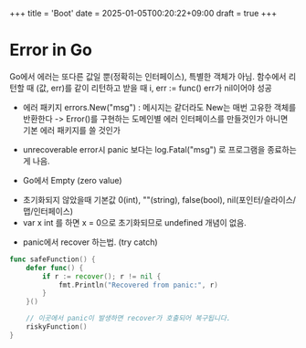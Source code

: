 +++
title = 'Boot'
date = 2025-01-05T00:20:22+09:00
draft = true
+++
# Error in Go
Go에서 에러는 또다른 값일 뿐(정확히는 인터페이스), 특별한 객체가 아님.
함수에서 리턴할 때 (값, err)를 같이 리턴하고
받을 때
i, err := func()
err가 nil이어야 성공

* 에러 패키지
errors.New("msg") : 메시지는 같더라도 New는 매번 고유한 객체를 반환한다
-> Error()를 구현하는 도메인별 에러 인터페이스를 만들것인가
아니면 기본 에러 패키지를 쓸 것인가

* unrecoverable error시
panic 보다는 log.Fatal("msg") 로 프로그램을 종료하는게 나음.

* Go에서 Empty (zero value)
- 초기화되지 않았을때 기본값
0(int), ""(string), false(bool), nil(포인터/슬라이스/맵/인터페이스)
- var x int 를 하면 x = 0으로 초기화되므로 undefined 개념이 없음. 

* panic에서 recover 하는법. (try catch)
```go
func safeFunction() {
    defer func() {
        if r := recover(); r != nil {
            fmt.Println("Recovered from panic:", r)
        }
    }()

    // 이곳에서 panic이 발생하면 recover가 호출되어 복구됩니다.
    riskyFunction()
}
```


